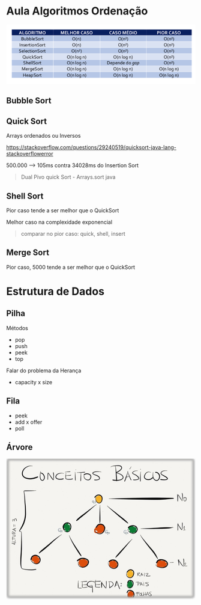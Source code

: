 # Aula Algoritmos Ordenação

![](complexidade.png)




## Bubble Sort


## Quick Sort

Arrays ordenados ou Inversos

https://stackoverflow.com/questions/29240519/quicksort-java-lang-stackoverflowerror

500.000 --> 105ms contra 34028ms do Insertion Sort

> Dual Pivo quick Sort - Arrays.sort java
>
>


## Shell Sort

Pior caso tende a ser melhor que o QuickSort

Melhor caso na complexidade exponencial 

> comparar no pior caso: quick, shell, insert

## Merge Sort

Pior caso, 5000 tende a ser melhor que o QuickSort


# Estrutura de Dados


## Pilha

Métodos

* pop
* push
* peek
* top

Falar do problema da Herança

* capacity x size

## Fila

* peek
* add x offer
* poll

## Árvore

![](arvore.png)